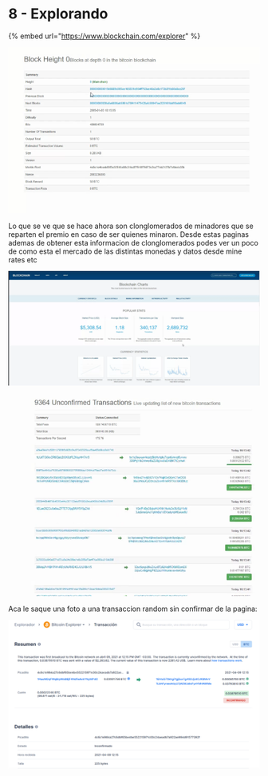 # 8 - Explorando

{% embed url="https://www.blockchain.com/explorer" %}

![Podes buscar el primer bloque, o el que quieras](../../.gitbook/assets/imagen%20%28304%29.png)

Lo que se ve que se hace ahora son clonglomerados de minadores que se reparten el premio en caso de ser quienes minaron. Desde estas paginas ademas de obtener esta informacion de clonglomerados podes ver un poco de como esta el mercado de las distintas monedas y datos desde mine rates etc

![](../../.gitbook/assets/imagen%20%28312%29.png)

![Miles de transacciones por segundo](../../.gitbook/assets/imagen%20%28309%29.png)

Aca le saque una foto a una transaccion random sin confirmar de la pagina:

![](../../.gitbook/assets/imagen%20%28315%29.png)



